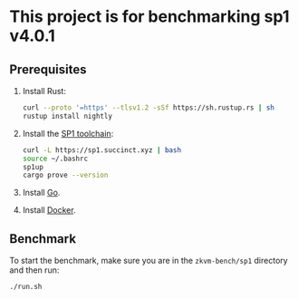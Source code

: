 # This project is for benchmarking sp1 v4.0.1

## Prerequisites

1. Install Rust:

   ```sh
   curl --proto '=https' --tlsv1.2 -sSf https://sh.rustup.rs | sh
   rustup install nightly
   ```

2. Install the [SP1 toolchain](https://docs.succinct.xyz/getting-started/install.html):

   ```sh
   curl -L https://sp1.succinct.xyz | bash
   source ~/.bashrc
   sp1up
   cargo prove --version
   ```

3. Install [Go](https://go.dev/).

4. Install [Docker](https://docs.docker.com/engine/install/ubuntu/).


## Benchmark

To start the benchmark, make sure you are in the `zkvm-bench/sp1` directory and then run:

```
./run.sh
```